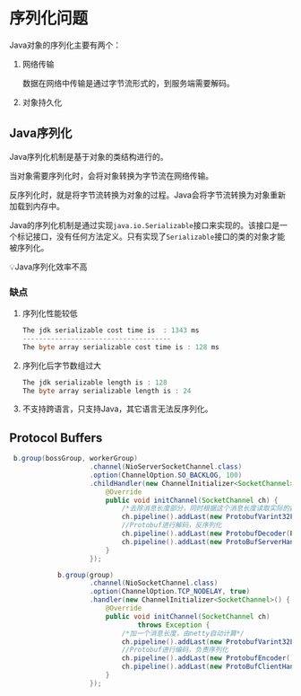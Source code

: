 # 序列化问题

Java对象的序列化主要有两个：

1. 网络传输
   
    数据在网络中传输是通过字节流形式的，到服务端需要解码。
    
2. 对象持久化

## Java序列化

Java序列化机制是基于对象的类结构进行的。

当对象需要序列化时，会将对象转换为字节流在网络传输。

反序列化时，就是将字节流转换为对象的过程。Java会将字节流转换为对象重新加载到内存中。

Java的序列化机制是通过实现`java.io.Serializable`接口来实现的。该接口是一个标记接口，没有任何方法定义。只有实现了`Serializable`接口的类的对象才能被序列化。

<aside>
💡Java序列化效率不高
</aside>



### 缺点

1. 序列化性能较低
   
    ```java
    The jdk serializable cost time is  : 1343 ms
    -------------------------------------
    The byte array serializable cost time is : 128 ms
    ```
    
2. 序列化后字节数组过大
   
    ```java
    The jdk serializable length is : 128
    The byte array serializable length is : 24
    ```
    
3. 不支持跨语言，只支持Java，其它语言无法反序列化。

## Protocol Buffers

```java
 b.group(bossGroup, workerGroup)
                    .channel(NioServerSocketChannel.class)
                    .option(ChannelOption.SO_BACKLOG, 100)
                    .childHandler(new ChannelInitializer<SocketChannel>() {
                        @Override
                        public void initChannel(SocketChannel ch) {
                            /*去除消息长度部分，同时根据这个消息长度读取实际的数据*/
                            ch.pipeline().addLast(new ProtobufVarint32FrameDecoder());
                            //Protobuf进行解码，反序列化
                            ch.pipeline().addLast(new ProtobufDecoder(PersonProto.Person.getDefaultInstance()));
                            ch.pipeline().addLast(new ProtoBufServerHandler());
                        }
                    });
```

```java
            b.group(group)
                    .channel(NioSocketChannel.class)
                    .option(ChannelOption.TCP_NODELAY, true)
                    .handler(new ChannelInitializer<SocketChannel>() {
                        @Override
                        public void initChannel(SocketChannel ch)
                                throws Exception {
                            /*加一个消息长度，由netty自动计算*/
                            ch.pipeline().addLast(new ProtobufVarint32LengthFieldPrepender());
                            //Protobuf进行编码，负责序列化
                            ch.pipeline().addLast(new ProtobufEncoder());
                            ch.pipeline().addLast(new ProtoBufClientHandler());
                        }
                    });
```
